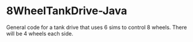 8WheelTankDrive-Java
====================

General code for a tank drive that uses 6 sims to control 8 wheels. There will be 4 wheels each side.
